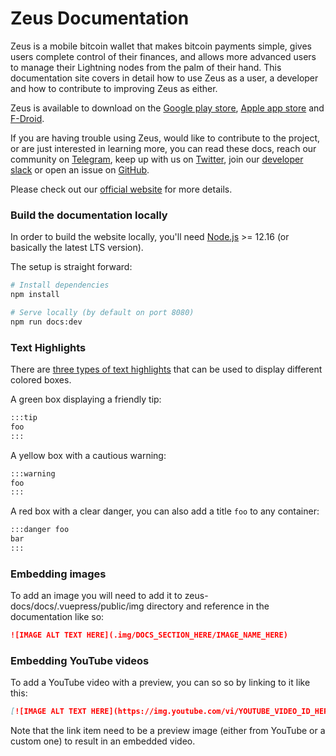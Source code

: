 # Zeus Documentation

Zeus is a mobile bitcoin wallet that makes bitcoin payments simple, gives users complete control of their finances, and allows more advanced users to manage their Lightning nodes from the palm of their hand. This documentation site covers in detail how to use Zeus as a user, a developer and how to contribute to improving Zeus as either.

Zeus is available to download on the [Google play store](https://play.google.com/store/apps/details?id=app.zeusln.zeus), [Apple app store](https://apps.apple.com/us/app/zeus-ln/id1456038895) and [F-Droid](https://f-droid.org/packages/app.zeusln.zeus/).

If you are having trouble using Zeus, would like to contribute to the project, or are just interested in learning more, you can read these docs, reach our community on [Telegram](https://t.me/zeusLN), keep up with us on [Twitter](https://twitter.com/ZeusLN), join our [developer slack](https://zeusln.slack.com/join/shared_invite/zt-qw205nqa-o4VJJC0zPI7HiSfToZGoVw#/) or open an issue on [GitHub](https://github.com/ZeusLN/zeus).

Please check out our [official website](https://zeusln.app/) for more details.

### Build the documentation locally

In order to build the website locally, you'll need [Node.js](https://nodejs.org/) >= 12.16 (or basically the latest LTS version).

The setup is straight forward:

```bash
# Install dependencies
npm install

# Serve locally (by default on port 8080)
npm run docs:dev
```

### Text Highlights

There are [three types of text highlights](https://vuepress.vuejs.org/guide/markdown.html#custom-containers) that can be used to display different colored boxes.

A green box displaying a friendly tip:

```md
:::tip
foo
:::
```

A yellow box with a cautious warning:

```md
:::warning
foo
:::
```

A red box with a clear danger, you can also add a title `foo` to any container:

```md
:::danger foo
bar
:::
```

### Embedding images

To add an image you will need to add it to zeus-docs/docs/.vuepress/public/img directory and reference in the documentation like so:

```md
![IMAGE ALT TEXT HERE](.img/DOCS_SECTION_HERE/IMAGE_NAME_HERE)
```

### Embedding YouTube videos

To add a YouTube video with a preview, you can so so by linking to it like this:

```md
[![IMAGE ALT TEXT HERE](https://img.youtube.com/vi/YOUTUBE_VIDEO_ID_HERE/mqdefault.jpg)](https://www.youtube.com/watch?v=YOUTUBE_VIDEO_ID_HERE)
```

Note that the link item need to be a preview image (either from YouTube or a custom one) to result in an embedded video.
